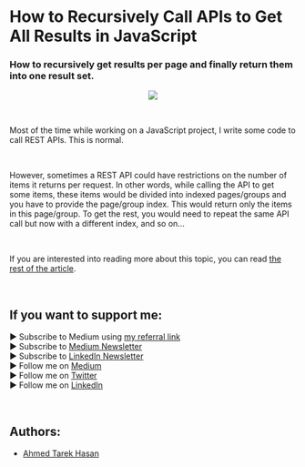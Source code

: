 <link rel="canonical" href="https://javascript.plainenglish.io/how-to-recursively-call-apis-to-get-all-results-in-javascript-58be97b035b1?sk=79dd59e864d37f6cf6329ec66acf3a31" />

# How to Recursively Call APIs to Get All Results in JavaScript
### How to recursively get results per page and finally return them into one result set.

<p align="center">
  <img src="https://miro.medium.com/max/875/1*qZk0Zee2kLp0fis1eoF_Hg.jpeg">
</p>

<br/>

<p>
Most of the time while working on a JavaScript project, I write some code to call REST APIs. This is normal.
</p>

<br/>

<p>
However, sometimes a REST API could have restrictions on the number of items it returns per request. In other words, while calling the API to get some items, these items would be divided into indexed pages/groups and you have to provide the page/group index. This would return only the items in this page/group. To get the rest, you would need to repeat the same API call but now with a different index, and so on…
</p>

<br/>

If you are interested into reading more about this topic, you can read [the rest of the article][Article]. 

<br/>

## If you want to support me:
▶ Subscribe to Medium using [my referral link][Membership]<br/>
▶ Subscribe to [Medium Newsletter][Subscribe]<br/>
▶ Subscribe to [LinkedIn Newsletter][Newsletter]<br/>
▶ Follow me on [Medium][Blog]<br/>
▶ Follow me on [Twitter][Twitter]<br/>
▶ Follow me on [LinkedIn][LinkedIn]

<br/>

## Authors:
* [Ahmed Tarek Hasan]


[Ahmed Tarek Hasan]: https://medium.com/@eng_ahmed.tarek
[Blog]: https://medium.com/@eng_ahmed.tarek
[Membership]: https://medium.com/@eng_ahmed.tarek/membership
[Subscribe]: https://medium.com/subscribe/@eng_ahmed.tarek
[Twitter]: https://twitter.com/AhmedTarekHasa1
[LinkedIn]: https://www.linkedin.com/in/atarekhasan/
[Friend Links]: https://www.linkedin.com/feed/update/urn:li:activity:6866082670108143616/
[Newsletter]: https://www.linkedin.com/newsletters/development-simply-put-6866647119655247872/
[Article]: https://javascript.plainenglish.io/how-to-recursively-call-apis-to-get-all-results-in-javascript-58be97b035b1?sk=79dd59e864d37f6cf6329ec66acf3a31
